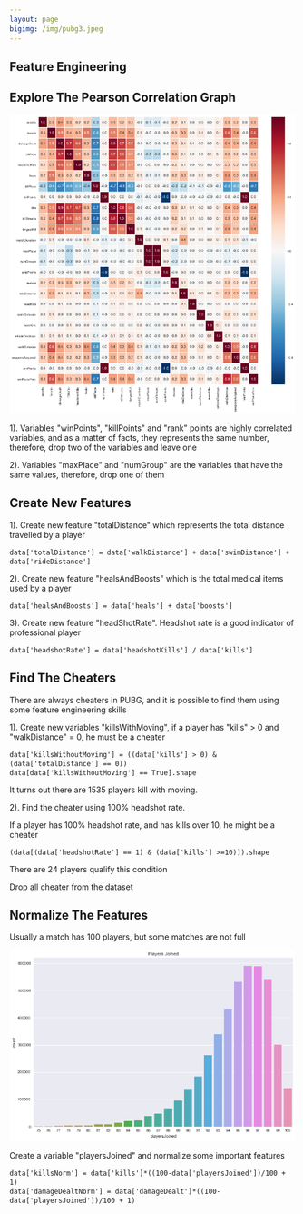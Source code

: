 ```yaml
---
layout: page
bigimg: /img/pubg3.jpeg
---
```

## Feature Engineering

## Explore The Pearson Correlation Graph

![GW Data Science logo](/img/image_13.png)

1). Variables "winPoints", "killPoints" and "rank" points are highly correlated variables, and as a matter of facts, they represents the same number, therefore, drop two of the variables and leave one

2). Variables "maxPlace" and "numGroup" are the variables that have the same values, therefore, drop one of them

## Create New Features

1). Create new feature "totalDistance" which represents the total distance travelled by a player

```
data['totalDistance'] = data['walkDistance'] + data['swimDistance'] + data['rideDistance']
```
2). Create new feature "healsAndBoosts" which is the total medical items used by a player

```
data['healsAndBoosts'] = data['heals'] + data['boosts']
```

3). Create new feature "headShotRate". Headshot rate is a good indicator of professional player

```
data['headshotRate'] = data['headshotKills'] / data['kills']
```

## Find The Cheaters

There are always cheaters in PUBG, and it is possible to find them using some feature engineering skills

1). Create new variables "killsWithMoving", if a player has "kills" > 0 and "walkDistance" = 0, he must be a cheater

```
data['killsWithoutMoving'] = ((data['kills'] > 0) & (data['totalDistance'] == 0))
data[data['killsWithoutMoving'] == True].shape
```
It turns out there are 1535 players kill with moving.

2). Find the cheater using 100% headshot rate.

If a player has 100% headshot rate, and has kills over 10, he might be a cheater

```
(data[(data['headshotRate'] == 1) & (data['kills'] >=10)]).shape
```
There are 24 players qualify this condition

Drop all cheater from the dataset

## Normalize The Features
Usually a match has 100 players, but some matches are not full

![GW Data Science logo](/img/image_14.png)

Create a variable "playersJoined" and normalize some important features

```
data['killsNorm'] = data['kills']*((100-data['playersJoined'])/100 + 1)
data['damageDealtNorm'] = data['damageDealt']*((100-data['playersJoined'])/100 + 1)
```





